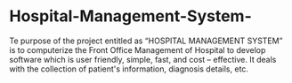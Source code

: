 # Hospital-Management-System-
Te purpose of the project entitled as “HOSPITAL MANAGEMENT SYSTEM” is to computerize the Front Office Management of Hospital to develop software which is user friendly, simple, fast, and cost – effective. It deals with the collection of patient's information, diagnosis details, etc.
